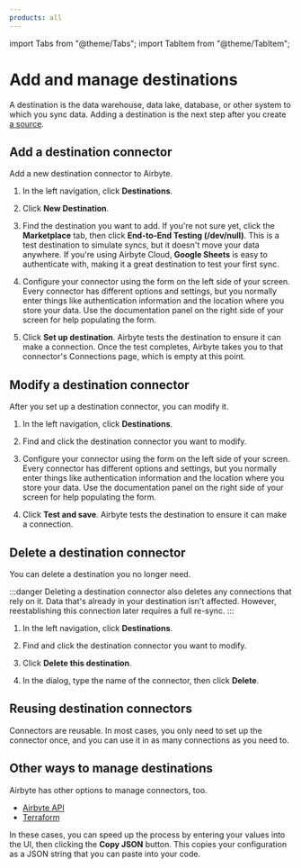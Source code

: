 ```yaml
---
products: all
---
```


import Tabs from "@theme/Tabs";
import TabItem from "@theme/TabItem";

# Add and manage destinations

A destination is the data warehouse, data lake, database, or other system to which you sync data. Adding a destination is the next step after you create [a source](add-a-source).

## Add a destination connector

Add a new destination connector to Airbyte.

1. In the left navigation, click **Destinations**.

2. Click **New Destination**.

3. Find the destination you want to add. If you're not sure yet, click the **Marketplace** tab, then click **End-to-End Testing (/dev/null)**. This is a test destination to simulate syncs, but it doesn't move your data anywhere. If you're using Airbyte Cloud, **Google Sheets** is easy to authenticate with, making it a great destination to test your first sync.

4. Configure your connector using the form on the left side of your screen. Every connector has different options and settings, but you normally enter things like authentication information and the location where you store your data. Use the documentation panel on the right side of your screen for help populating the form.

5. Click **Set up destination**. Airbyte tests the destination to ensure it can make a connection. Once the test completes, Airbyte takes you to that connector's Connections page, which is empty at this point.

<Arcade id="qeqpYHmsne7855bFou5Z" title="Set up a new source" paddingBottom="calc(50%)" />

## Modify a destination connector

After you set up a destination connector, you can modify it.

1. In the left navigation, click **Destinations**.

2. Find and click the destination connector you want to modify.

3. Configure your connector using the form on the left side of your screen. Every connector has different options and settings, but you normally enter things like authentication information and the location where you store your data. Use the documentation panel on the right side of your screen for help populating the form.

4. Click **Test and save**. Airbyte tests the destination to ensure it can make a connection.

## Delete a destination connector

You can delete a destination you no longer need.

:::danger
Deleting a destination connector also deletes any connections that rely on it. Data that's already in your destination isn't affected. However, reestablishing this connection later requires a full re-sync.
:::

1. In the left navigation, click **Destinations**.

2. Find and click the destination connector you want to modify.

3. Click **Delete this destination**.

4. In the dialog, type the name of the connector, then click **Delete**.

## Reusing destination connectors

Connectors are reusable. In most cases, you only need to set up the connector once, and you can use it in as many connections as you need to.

## Other ways to manage destinations

Airbyte has other options to manage connectors, too.

- [Airbyte API](https://reference.airbyte.com/reference/createdestination#/)
- [Terraform](../../terraform-documentation)

In these cases, you can speed up the process by entering your values into the UI, then clicking the **Copy JSON** button. This copies your configuration as a JSON string that you can paste into your code.
